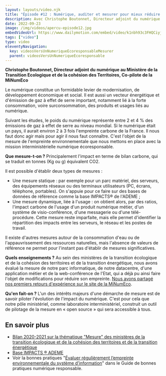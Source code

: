 ```yaml
---
layout: layouts/video.njk
title: "Épisode #12 : Numérique, auditer et mesurer pour mieux réduire son impact"
description: Avec Christophe Boutonnet, Directeur adjoint du numérique au Ministère de la Transition Ecologique et de la cohésion des Territoires, Co-pilote de la MiNumEco
date: 2022-09-23
image: /img/videos/apercu-episode12.jpg
embedVideoUrl: https://www.dailymotion.com/embed/video/k1nbh93c3FHQCiyjIC8
tags: ["video"]
type: video
eleventyNavigation:
  key: videosVersUnNumeriqueEcoresponsableMesurer
  parent: videosVersUnNumeriqueEcoresponsable
---
```


**Christophe Boutonnet, Directeur adjoint du numérique au Ministère de la Transition Ecologique et de la cohésion des Territoires, Co-pilote de la MiNumEco**

Le numérique constitue un formidable levier de modernisation, de développement économique et social. Il est aussi un vecteur énergétique et d'émission de gaz à effet de serre important, notamment lié à la forte consommation, voire surconsommation, des produits et usages liés au numérique.

Suivant les études, le poids du numérique représente entre 2 et 4 % des émissions de gaz à effet de serre au niveau mondial. Si le numérique était un pays, il aurait environ 2 à 3 fois l'empreinte carbone de la France. Il nous faut donc agir mais pour agir il nous faut connaître. C'est l'objet de la mesure de l'empreinte environnementale que nous mettons en place avec la mission interministérielle numérique écoresponsable.

**Que mesure-t-on ?** Principalement l'impact en terme de bilan carbone, qui se traduit en tonnes (Kg ou g) équivalent CO2.

Il est possible d'établir deux types de mesures :
- Une mesure statique : par exemple pour un parc matériel, des serveurs, des équipements réseaux ou des terminaux utilisateurs (PC, écrans, téléphone, portables). On s'appuie pour ce faire sur des bases de données de référence comme la base IMPACTS® de l'ADEME ;
- Une mesure dynamique, liée à l'usage : on obtient alors, par des ratios, l'impact carbone de l'usage d'un produit numérique métier, d'un système de visio-conférence, d'une messagerie ou d'une télé-procédure. Cette mesure reste imparfaite, mais elle permet d'identifier la répartition des impacts entre les serveurs, le réseau et les postes de travail.

Il existe d'autres mesures autour de la consommation d'eau ou de l'appauvrissement des ressources naturelles, mais l'absence de valeurs de référence ne permet pour l'instant pas d'établir de mesures significatives.

**Quels enseignements ?** Au sein des ministères de la transition écologique et de la cohésion des territoires et de la transition énergétique, nous avons évalué la mesure de notre parc informatique, de notre datacentre, d'une application métier et de la web-conférence de l'Etat, qui a déjà pu ainsi faire l'objet de modifications pour réduire son empreinte. [Nous avons partagé nos premiers retours d'expérience sur le site de la MiNumEco](/docs/2022/plan-action/mte/FDR-NE-Bilan-mesure-MTE.pdf).

**Qu'en fait-on ?** L'un des intérêts majeurs d'une démarche de mesure est de savoir piloter l'évolution de l'impact du numérique. C'est pour cela que notre pôle ministériel, comme laboratoire interministériel, construit un outil de pilotage de la mesure en « open source » qui sera accessible à tous.

## En savoir plus

* [Bilan 2020-2021 sur la thématique "Mesure" des ministères de la transition écologique et de la cohésion des territoires et de la transition énergétique](/docs/2022/plan-action/mte/FDR-NE-Bilan-mesure-MTE.pdf)
* [Base IMPACTS ® ADEME](https://base-impacts.ademe.fr/)
* Voir la bonnes pratiques "[Évaluer régulièrement l’empreinte environnementale du système d’information](https://ecoresponsable.numerique.gouv.fr/publications/bonnes-pratiques/mesure-et-evaluation/evaluer-empreinte-environnementale/)" dans le Guide de bonnes pratiques numérique responsable.
